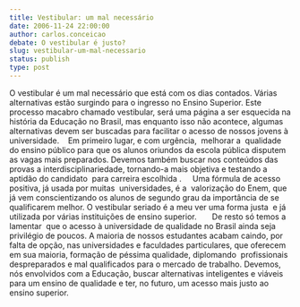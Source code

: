 ```yaml
---
title: Vestibular: um mal necessário 
date: 2006-11-24 22:00:00
author: carlos.conceicao
debate: O vestibular é justo?
slug: vestibular-um-mal-necessario
status: publish 
type: post
---
```


O vestibular é um mal necessário que está com os dias contados. Várias alternativas estão surgindo para o ingresso no Ensino Superior. Este processo macabro chamado vestibular, será uma página a ser esquecida na história da Educação no Brasil, mas enquanto isso não acontece, algumas alternativas devem ser buscadas para facilitar o acesso de nossos jovens à universidade.    Em primeiro lugar, e com urgência,  melhorar a  qualidade do ensino público para que os alunos oriundos da escola pública disputem as vagas mais preparados. Devemos também buscar nos conteúdos das provas a interdisciplinariedade, tornando-a mais objetiva e testando a aptidão do candidato  para carreira escolhida .     Uma fórmula de acesso positiva, já usada por muitas  universidades, é a  valorização do Enem, que já vem conscientizando os alunos de segundo grau da importância de se qualificarem melhor. O vestibular seriado é a meu ver uma forma justa  e já  utilizada por várias instituições de ensino superior.       De resto só temos a lamentar  que o acesso à universidade de qualidade no Brasil ainda seja privilégio de poucos. A maioria de nossos estudantes acabam caindo, por falta de opção, nas universidades e faculdades particulares, que oferecem em sua maioria, formação de péssima qualidade, diplomando  profissionais despreparados e mal qualificados para o mercado de trabalho. Devemos, nós envolvidos com a Educação, buscar alternativas inteligentes e viáveis para um ensino de qualidade e ter, no futuro, um acesso mais justo ao ensino superior.
